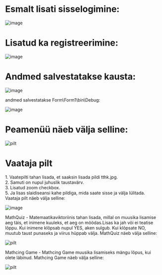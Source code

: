 <h1>Esmalt lisati sisselogimine:</h1>

![image](https://user-images.githubusercontent.com/93324363/195169107-a5310bf0-8864-417c-9355-10230276c171.png)

<h1>Lisatud ka registreerimine:</h1>

![image](https://user-images.githubusercontent.com/93324363/195169361-f8393ab4-0fe5-4725-be53-dc1d608f97a5.png)

<h1>Andmed salvestatakse kausta:</h1>

![image](https://user-images.githubusercontent.com/93324363/195169825-83ef1737-98ff-4f9f-b848-c19e83a235c6.png)

andmed salvestatakse Form\Form1\bin\Debug:

![image](https://user-images.githubusercontent.com/93324363/195170210-76c002de-c642-4f6a-b79f-881d51d16245.png)

<h1>Peamenüü näeb välja selline:</h1>

![pilt](https://user-images.githubusercontent.com/93324363/194486845-06b13e89-28c6-4619-8fa1-4a5ab59c5735.png)

<h1>Vaataja pilt</h1>
1. Vaatepilti tahan lisada, et saaksin lisada pildi tthk.jpg. <br>
2. Samuti on nupul juhuslik taustavärv. <br>
3. Lisatud zoom checkbox.<br>
5. Ja lisas slaidiseansi kahe pildiga, mida saate sisse ja välja lülitada.<br>
Vaataja pilt näeb välja selline:

![image](https://user-images.githubusercontent.com/93324363/195170687-70d584d7-fd21-4a9b-8deb-bbb1c76b559b.png)

MathQuiz - Matemaatikaviktoriinis tahan lisada, millal on muusika lisamise aeg täis, et inimene kuuleks, et aeg on möödas.Lisas ka jah või ei teatise lõppu. 
Kui inimene klõpsab nupul YES, aken sulgub. Kui klõpsate NO, muutub taust punaseks ja viirus hüppab välja.
MathQuiz näeb välja selline:

![pilt](https://user-images.githubusercontent.com/93324363/194487274-39d67e81-7502-4206-bccf-03beefb8a511.png)


Mathcing Game - Mathcing Game muusika lisamiseks mängu lõpus, kui olete läbinud.
Mathcing Game näeb välja selline:

![pilt](https://user-images.githubusercontent.com/93324363/194487385-571cf8ff-8ca0-4d2f-a8ce-b8628d9f3866.png)

